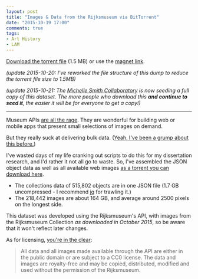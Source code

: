 ```yaml
---
layout: post
title: "Images & Data from the Rijksmuseum via BitTorrent"
date: "2015-10-19 17:00"
comments: true
tags:
- Art History
- LAM
---
```


[Download the torrent file][torrent] (1.5 MB) or use the [magnet link][magnet].

_(update 2015-10-20: I've reworked the file structure of this dump to reduce the torrent file size to 1.5MB)_

_(update 2015-10-21: The [Michelle Smith Collaboratory](http://michellesmithcollaboratory.umd.edu/) is now seeding a full copy of this dataset. The more people who download this **and continue to seed it**, the easier it will be for everyone to get a copy!)_

---

Museum APIs [are all the rage][ch].
They are wonderful for building web or mobile apps that present small selections of images on demand.

[ch]:http://www.theatlantic.com/technology/archive/2015/01/how-to-build-the-museum-of-the-future/384646/

But they really suck at delivering bulk data. ([Yeah, I've been a grump about this before.](/2015/01/26/unsustainable-museum-data.html))

I've wasted days of my life cranking out scripts to do this for my dissertation research, and I'd rather it not all go to waste.
So, I've assembled the JSON object data as well as all available web images [as a torrent you can download here][torrent].

- The collections data of 515,802 objects are in one JSON file (1.7 GB uncompressed - I recommend [jq](https://stedolan.github.io/jq/) for trawling it.)
- The 218,442 images are about 164 GB, and average around 2500 pixels on the longest side.

This dataset was developed using the Rijksmuseum's API, with images from the
Rijksmuseum Collection _as downloaded in October 2015_, so be aware that it won't reflect later changes.

As for licensing, [you're in the clear](https://www.rijksmuseum.nl/en/data):

>All data and all images made available through the API are either in the public domain or are subject to a CC0 license. The data and images are royalty-free and may be copied, distributed, modified and used without the permission of the Rijksmuseum.

[torrent]: /assets/docs/rijksmuseum_data.torrent

[magnet]: magnet:?xt=urn:btih:db3cd9defd6d3f16f0a0e6cd0ada882792b9f782&dn=rijksmuseum%5Fdata&tr=http%3A%2F%2Facademictorrents.com%2Fannounce.php&tr=udp%3A%2F%2Ftracker.openbittorrent.com%3A80&tr=udp%3A%2F%2Ftracker.leechers-paradise.org%3A6969
